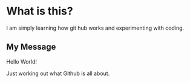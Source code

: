 # What is this?
I am simply learning how git hub works and experimenting with coding.

## My Message

Hello World!

Just working out what Github is all about.
